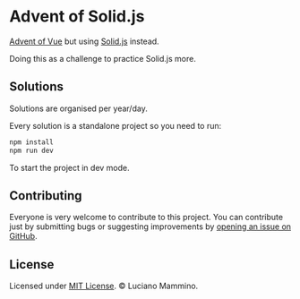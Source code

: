# Advent of Solid.js

[Advent of Vue](https://adventofvue.com) but using [Solid.js](https://www.solidjs.com/) instead.

Doing this as a challenge to practice Solid.js more.


## Solutions

Solutions are organised per year/day.

Every solution is a standalone project so you need to run:

```bash
npm install
npm run dev
```

To start the project in dev mode.


## Contributing

Everyone is very welcome to contribute to this project.
You can contribute just by submitting bugs or suggesting improvements by
[opening an issue on GitHub](https://github.com/lmammino/advent-of-solidjs/issues).


## License

Licensed under [MIT License](LICENSE). © Luciano Mammino.



